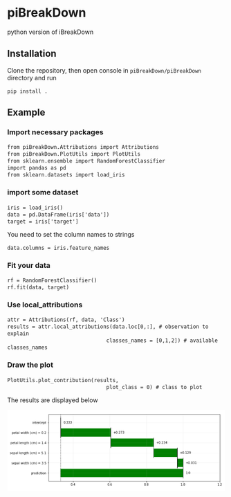 # piBreakDown
python version of iBreakDown

## Installation

Clone the repository, then open console in `piBreakDown/piBreakDown` directory and run

```
pip install . 
```

## Example

### Import necessary packages

```
from piBreakDown.Attributions import Attributions
from piBreakDown.PlotUtils import PlotUtils
from sklearn.ensemble import RandomForestClassifier
import pandas as pd
from sklearn.datasets import load_iris
```

### import some dataset

```
iris = load_iris()
data = pd.DataFrame(iris['data'])
target = iris['target']
```

You need to set the column names to strings

```
data.columns = iris.feature_names
```

### Fit your data

```
rf = RandomForestClassifier()
rf.fit(data, target)
```

### Use local_attributions

```
attr = Attributions(rf, data, 'Class')
results = attr.local_attributions(data.loc[0,:], # observation to explain
                                classes_names = [0,1,2]) # available classes_names
```

### Draw the plot

```
PlotUtils.plot_contribution(results, 
                                plot_class = 0) # class to plot
```

The results are displayed below

![images/example_iris.PNG](images/example_iris.PNG)
